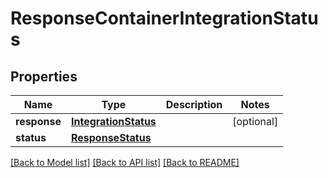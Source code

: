 # ResponseContainerIntegrationStatus

## Properties
Name | Type | Description | Notes
------------ | ------------- | ------------- | -------------
**response** | [**IntegrationStatus**](IntegrationStatus.md) |  | [optional] 
**status** | [**ResponseStatus**](ResponseStatus.md) |  | 

[[Back to Model list]](../README.md#documentation-for-models) [[Back to API list]](../README.md#documentation-for-api-endpoints) [[Back to README]](../README.md)


